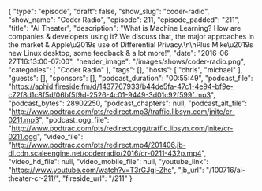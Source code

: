 {
  "type": "episode",
  "draft": false,
  "show_slug": "coder-radio",
  "show_name": "Coder Radio",
  "episode": 211,
  "episode_padded": "211",
  "title": "Ai Theater",
  "description": "What is Machine Learning? How are companies & developers using it? We discuss that, the major approaches in the market & Apple\u2019s use of Differential Privacy.\n\nPlus Mike\u2019s new Linux desktop, some feedback & a lot more!",
  "date": "2016-06-27T16:13:00-07:00",
  "header_image": "/images/shows/coder-radio.png",
  "categories": [
    "Coder Radio"
  ],
  "tags": [],
  "hosts": [
    "chris",
    "michael"
  ],
  "guests": [],
  "sponsors": [],
  "podcast_duration": "00:55:49",
  "podcast_file": "https://aphid.fireside.fm/d/1437767933/b44de5fa-47c1-4e94-bf9e-c72f8d1c8f5d/06bf5f9d-2526-4c01-9449-3d01c92f599f.mp3",
  "podcast_bytes": 28902250,
  "podcast_chapters": null,
  "podcast_alt_file": "http://www.podtrac.com/pts/redirect.mp3/traffic.libsyn.com/jnite/cr-0211.mp3",
  "podcast_ogg_file": "http://www.podtrac.com/pts/redirect.ogg/traffic.libsyn.com/jnite/cr-0211.ogg",
  "video_file": "http://www.podtrac.com/pts/redirect.mp4/201406.jb-dl.cdn.scaleengine.net/coderradio/2016/cr-0211-432p.mp4",
  "video_hd_file": null,
  "video_mobile_file": null,
  "youtube_link": "https://www.youtube.com/watch?v=T3rGJgj-Zhc",
  "jb_url": "/100716/ai-theater-cr-211/",
  "fireside_url": "/211"
}

